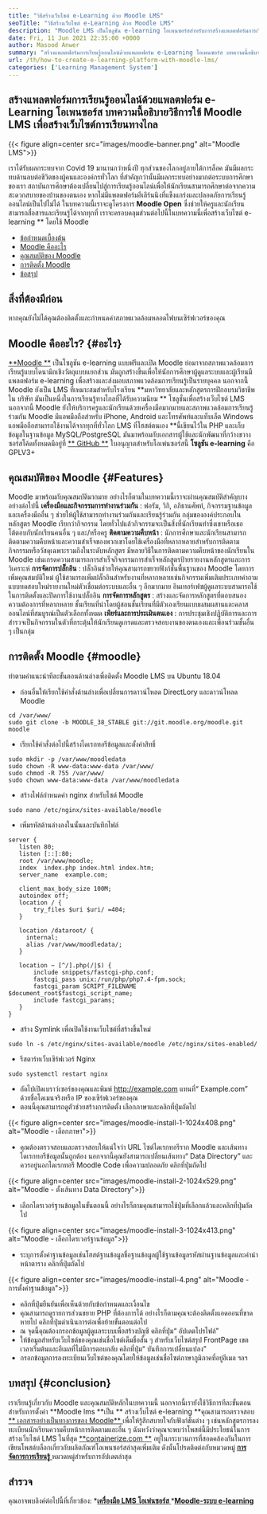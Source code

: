 ```yaml
---
title: "วิธีสร้างเว็บไซต์ e-Learning ด้วย Moodle LMS" 
seoTitle: "วิธีสร้างเว็บไซต์ e-Learning ด้วย Moodle LMS" 
description: "Moodle LMS เป็นโซลูชัน e-learning โอเพนซอร์สสำหรับการสร้างแพลตฟอร์มการเรียนรู้ออนไลน์ ตรวจสอบคำแนะนำเพื่อทำความคุ้นเคยกับมัน" 
date: Fri, 11 Jun 2021 22:35:00 +0000
author: Masood Anwer
summary: "สร้างแพลตฟอร์มการเรียนรู้ออนไลน์ด้วยแพลตฟอร์ม e-Learning โอเพนซอร์ส บทความนี้อธิบายวิธีการใช้ Moodle LMS เพื่อสร้างเว็บไซต์การเรียนทางไกล" 
url: /th/how-to-create-e-learning-platform-with-moodle-lms/
categories: ['Learning Management System']
---
```


## สร้างแพลตฟอร์มการเรียนรู้ออนไลน์ด้วยแพลตฟอร์ม e-Learning โอเพนซอร์ส บทความนี้อธิบายวิธีการใช้ Moodle LMS เพื่อสร้างเว็บไซต์การเรียนทางไกล

{{< figure align=center src="images/moodle-banner.png" alt="Moodle LMS">}}

เราได้รับผลกระทบจาก Covid 19 มานานกว่าหนึ่งปี ทุกส่วนของโลกอยู่ภายใต้การล็อค มันมีผลกระทบด้านลบต่อชีวิตของผู้คนและองค์กรทั่วโลก ที่สำคัญกว่านั้นมีผลกระทบอย่างมากต่อระบบการศึกษาของเรา สถาบันการศึกษาต้องเปลี่ยนไปสู่การเรียนรู้ออนไลน์เพื่อให้นักเรียนสามารถศึกษาต่อจากความสะดวกสบายของบ้านของตนเอง หากไม่มีแพลตฟอร์มอีเลิร์นนิงที่แข็งแกร่งและปลอดภัยการเรียนรู้ออนไลน์เป็นไปไม่ได้ ในบทความนี้เราจะดูโครงการ **Moodle Open**  ซึ่งช่วยให้ครูและนักเรียนสามารถสื่อสารและเรียนรู้ได้จากทุกที่
เราจะครอบคลุมส่วนต่อไปนี้ในบทความนี้เพื่อสร้างเว็บไซต์ e-learning ** โดยใช้ Moodle
  * [ข้อกำหนดเบื้องต้น][1]
  * [Moodle คืออะไร][2]
  * [คุณสมบัติของ Moodle][3]
  * [การติดตั้ง Moodle][4]
  * [ข้อสรุป][5]

## สิ่งที่ต้องมีก่อน
หากคุณยังไม่ได้คุณต้องติดตั้งและกำหนดค่าสภาพแวดล้อมหลอดไฟบนเซิร์ฟเวอร์ของคุณ

## Moodle คืออะไร?   {#อะไร}
[**Moodle **][6] เป็นโซลูชัน e-learning แบบฟรีและเปิด Moodle ย่อมาจากสภาพแวดล้อมการเรียนรู้แบบไดนามิกเชิงวัตถุแบบแยกส่วน มันถูกสร้างขึ้นเพื่อให้นักการศึกษาผู้ดูแลระบบและผู้เรียนมีแพลตฟอร์ม e-learning เพื่อสร้างและส่งมอบสภาพแวดล้อมการเรียนรู้เป็นรายบุคคล นอกจากนี้ Moodle ยังเป็น LMS ที่เหมาะสมสำหรับโรงเรียน  **มหาวิทยาลัยและหลักสูตรการฝึกอบรมวิชาชีพใน บริษัท มันเป็นหนึ่งในการเรียนรู้ทางไกลที่ได้รับความนิยม **  โซลูชั่นเพื่อสร้างเว็บไซต์ LMS นอกจากนี้ Moodle ยังให้บริการครูและนักเรียนด้วยเครื่องมือมากมายและสภาพแวดล้อมการเรียนรู้ร่วมกัน Moodle มีแอพมือถือสำหรับ iPhone, Android และโทรศัพท์และแท็บเล็ต Windows แอพมือถือสามารถใช้งานได้จากทุกที่ทั่วโลก LMS ที่โฮสต์ตนเอง  **นี้เขียนไว้ใน PHP และเก็บข้อมูลในฐานข้อมูล MySQL/PostgreSQL มันมาพร้อมกับเอกสารผู้ใช้และนักพัฒนาที่กว้างขวาง ซอร์สโค้ดทั้งหมดมีอยู่ที่ [**  GitHub **][7] ใบอนุญาตสำหรับโอเพ่นซอร์สนี้  **โซลูชัน e-learning**   คือ GPLV3+

## คุณสมบัติของ Moodle   {#Features}
Moodle มาพร้อมกับคุณสมบัติมากมาย อย่างไรก็ตามในบทความนี้เราจะผ่านคุณสมบัติสำคัญบางอย่างต่อไปนี้
**เครื่องมือและกิจกรรมการทำงานร่วมกัน** : ฟอรัม, วิกิ, อภิธานศัพท์, กิจกรรมฐานข้อมูลและเครื่องมืออื่น ๆ ช่วยให้ผู้ใช้สามารถทำงานร่วมกันและเรียนรู้ร่วมกัน กลุ่มขององค์ประกอบในหลักสูตร Moodle เรียกว่ากิจกรรม โดยทั่วไปแล้วกิจกรรมจะเป็นสิ่งที่นักเรียนทำซึ่งเขาหรือเธอโต้ตอบกับนักเรียนคนอื่น ๆ และ/หรือครู
**ติดตามความคืบหน้า** : นักการศึกษาและนักเรียนสามารถติดตามความคืบหน้าและความสำเร็จของพวกเขาโดยใช้เครื่องมือที่หลากหลายสำหรับการติดตามกิจกรรมหรือวัสดุเฉพาะรวมถึงในระดับหลักสูตร มีหลายวิธีในการติดตามความคืบหน้าของนักเรียนใน Moodle เช่นเกรดความสามารถการสำเร็จกิจกรรมการสำเร็จหลักสูตรป้ายรายงานหลักสูตรและการวิเคราะห์
**การจัดการปลั๊กอิน** : ปลั๊กอินช่วยให้คุณสามารถขยายฟังก์ชั่นพื้นฐานของ Moodle โดยการเพิ่มคุณสมบัติใหม่ ผู้ใช้สามารถเพิ่มปลั๊กอินสำหรับงานที่หลากหลายเช่นกิจกรรมเพิ่มเติมประเภทคำถามแบบทดสอบใหม่รายงานใหม่ตัวเชื่อมต่อระบบและอื่น ๆ อีกมากมาย อินเทอร์เฟซผู้ดูแลระบบสามารถใช้ในการติดตั้งและปิดการใช้งานปลั๊กอิน
**การจัดการหลักสูตร** : สร้างและจัดการหลักสูตรที่ตอบสนองความต้องการที่หลากหลาย ชั้นเรียนที่นำโดยผู้สอนชั้นเรียนที่มีตัวเองเรียนแบบผสมผสานและคลาสออนไลน์ที่สมบูรณ์เป็นตัวเลือกทั้งหมด
**เพียร์และการประเมินตนเอง** : การประชุมเชิงปฏิบัติการและการสำรวจเป็นกิจกรรมในตัวที่กระตุ้นให้นักเรียนดูเกรดและตรวจสอบงานของตนเองและเพื่อนร่วมชั้นอื่น ๆ เป็นกลุ่ม

## การติดตั้ง Moodle   {#moodle}
ทำตามคำแนะนำทีละขั้นตอนด้านล่างเพื่อติดตั้ง Moodle LMS บน Ubuntu 18.04
  * ก่อนอื่นให้เรียกใช้คำสั่งด้านล่างเพื่อเปลี่ยนการดาวน์โหลด DirectLory และดาวน์โหลด Moodle
```
cd /var/www/
sudo git clone -b MOODLE_38_STABLE git://git.moodle.org/moodle.git moodle
```
  * เรียกใช้คำสั่งต่อไปนี้สร้างไดเรกทอรีข้อมูลและตั้งค่าสิทธิ์
```
sudo mkdir -p /var/www/moodledata
sudo chown -R www-data:www-data /var/www/
sudo chmod -R 755 /var/www/
sudo chown www-data:www-data /var/www/moodledata
```
  * สร้างไฟล์กำหนดค่า nginx สำหรับไซต์ Moodle
```
sudo nano /etc/nginx/sites-available/moodle
```
  * เพิ่มรหัสด้านล่างลงในนั้นและบันทึกไฟล์
```
server {
   listen 80;
   listen [::]:80;
   root /var/www/moodle;
   index  index.php index.html index.htm;
   server_name  example.com;

   client_max_body_size 100M;
   autoindex off;
   location / {
       try_files $uri $uri/ =404;
   }

   location /dataroot/ {
     internal;
     alias /var/www/moodledata/;
   }

   location ~ [^/].php(/|$) {
       include snippets/fastcgi-php.conf;
       fastcgi_pass unix:/run/php/php7.4-fpm.sock;
       fastcgi_param SCRIPT_FILENAME $document_root$fastcgi_script_name;
       include fastcgi_params;
   }
}
```
  * สร้าง Symlink เพื่อเปิดใช้งานเว็บไซต์ที่สร้างขึ้นใหม่
```
sudo ln -s /etc/nginx/sites-available/moodle /etc/nginx/sites-enabled/
```
  * รีสตาร์ทเว็บเซิร์ฟเวอร์ Nginx
```
sudo systemctl restart nginx
```
  * ถัดไปเปิดเบราว์เซอร์ของคุณและพิมพ์ http://example.com แทนที่“ Example.com” ด้วยชื่อโดเมนจริงหรือ IP ของเซิร์ฟเวอร์ของคุณ
  * ตอนนี้คุณสามารถดูตัวช่วยสร้างการติดตั้ง เลือกภาษาและคลิกที่ปุ่มถัดไป

{{< figure align=center src="images/moodle-install-1-1024x408.png" alt="Moodle - เลือกภาษา">}}

  * คุณต้องตรวจสอบและตรวจสอบให้แน่ใจว่า URL ไซต์ไดเรกทอรีราก Moodle และเส้นทางไดเรกทอรีข้อมูลนั้นถูกต้อง นอกจากนี้คุณยังสามารถเปลี่ยนเส้นทาง“ Data Directory” และควรอยู่นอกไดเรกทอรี Moodle Code เพื่อความปลอดภัย คลิกที่ปุ่มถัดไป

{{< figure align=center src="images/moodle-install-2-1024x529.png" alt="Moodle - ตั้งเส้นทาง Data Directory">}}

  * เลือกไดรเวอร์ฐานข้อมูลในขั้นตอนนี้ อย่างไรก็ตามคุณสามารถใช้ปุ่มที่เลือกแล้วและคลิกที่ปุ่มถัดไป

{{< figure align=center src="images/moodle-install-3-1024x413.png" alt="Moodle - เลือกไดรเวอร์ฐานข้อมูล">}}

  * ระบุการตั้งค่าฐานข้อมูลเช่นโฮสต์ฐานข้อมูลชื่อฐานข้อมูลผู้ใช้ฐานข้อมูลรหัสผ่านฐานข้อมูลและคำนำหน้าตาราง คลิกที่ปุ่มถัดไป

{{< figure align=center src="images/moodle-install-4.png" alt="Moodle - การตั้งค่าฐานข้อมูล">}}

  * คลิกที่ปุ่มยืนยันเพื่อเห็นด้วยกับข้อกำหนดและเงื่อนไข
  * คุณสามารถดูรายการส่วนขยาย PHP ที่ต้องการได้ อย่างไรก็ตามคุณจะต้องติดตั้งแอดออนที่ขาดหายไป คลิกที่ปุ่มดำเนินการต่อเพื่อย้ายขั้นตอนต่อไป
  * ณ จุดนี้คุณต้องกรอกข้อมูลผู้ดูแลระบบเพื่อสร้างบัญชี คลิกที่ปุ่ม“ อัปเดตโปรไฟล์”
  * ให้ข้อมูลสำหรับเว็บไซต์ของคุณเช่นชื่อไซต์เต็มชื่อสั้น ๆ สำหรับเว็บไซต์สรุป FrontPage เขตเวลาเริ่มต้นและอีเมลที่ไม่มีการตอบกลับ คลิกที่ปุ่ม“ บันทึกการเปลี่ยนแปลง”
  * กรอกข้อมูลการลงทะเบียนเว็บไซต์ของคุณโดยให้ข้อมูลเช่นชื่อไซต์ภาษาภูมิภาคที่อยู่อีเมล ฯลฯ

## บทสรุป   {#conclusion}
เราเรียนรู้เกี่ยวกับ Moodle และคุณสมบัติหลักในบทความนี้ นอกจากนี้เรายังใช้วิธีการทีละขั้นตอนสำหรับการตั้งค่า **Moodle lms  **เป็น **  สร้างเว็บไซต์ e-learning  **คุณสามารถตรวจสอบ [**  เอกสารอย่างเป็นทางการของ Moodle** ][8] เพื่อให้รู้สึกสบายใจกับฟังก์ชั่นต่าง ๆ เช่นหลักสูตรการลงทะเบียนนักเรียนความคืบหน้าการติดตามและอื่น ๆ ฉันหวังว่าคุณจะพบว่าโพสต์นี้มีประโยชน์ในการสร้างเว็บไซต์ LMS
ในที่สุด [**containerize.com **][9] อยู่ในกระบวนการที่สอดคล้องกันในการเขียนโพสต์บล็อกเกี่ยวกับผลิตภัณฑ์โอเพนซอร์สล่าสุดเพิ่มเติม ดังนั้นโปรดติดต่อกับหมวดหมู่ [ **การจัดการการเรียนรู้**  ][10] หมวดหมู่สำหรับการอัปเดตล่าสุด

## สำรวจ
คุณอาจพบลิงค์ต่อไปนี้ที่เกี่ยวข้อง:
  *[**เครื่องมือ LMS โอเพ่นซอร์ส** ][11]
  *[**Moodle-ระบบ e-learning** ][12]

  
[1]: #Prerequisites
[2]: #What
[3]: #Features
[4]: #Moodle
[5]: #Conclusion
[6]: https://moodle.org/
[7]: https://github.com/moodle/moodle
[8]: https://docs.moodle.org/
[9]: https://containerize.com
[10]: https://blog.containerize.com/category/learning-management-system/
[11]: https://products.containerize.com/lms/
[12]: https://products.containerize.com/lms/moodle/
